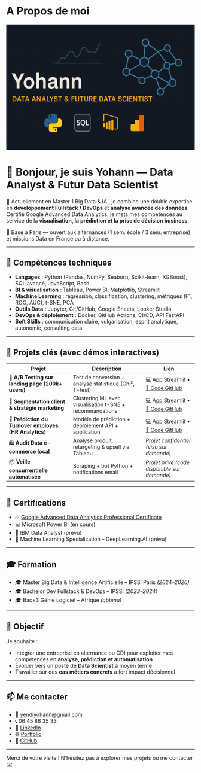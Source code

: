 # A Propos de moi
![Bannière](./bannere1.png)

# 👋 Bonjour, je suis Yohann — Data Analyst & Futur Data Scientist

🎯 Actuellement en Master 1 Big Data & IA , je combine une double expertise en **développement Fullstack / DevOps** et **analyse avancée des données**.  
Certifié Google Advanced Data Analytics, je mets mes compétences au service de la **visualisation, la prédiction et la prise de décision business**.

📍 Basé à Paris — ouvert aux alternances (1 sem. école / 3 sem. entreprise) et missions Data en France ou à distance.

---

## 🧠 Compétences techniques

- **Langages** : Python (Pandas, NumPy, Seaborn, Scikit-learn, XGBoost), SQL avancé, JavaScript, Bash
- **BI & visualisation** : Tableau, Power BI, Matplotlib, Streamlit
- **Machine Learning** : régression, classification, clustering, métriques (F1, ROC, AUC), t-SNE, PCA
- **Outils Data** : Jupyter, Git/GitHub, Google Sheets, Looker Studio
- **DevOps & déploiement** : Docker, GitHub Actions, CI/CD, API FastAPI
- **Soft Skills** : communication claire, vulgarisation, esprit analytique, autonomie, consulting data

---

## 📂 Projets clés (avec démos interactives)

| Projet | Description | Lien |
|--------|-------------|------|
| 🧪 **A/B Testing sur landing page (200k+ users)** | Test de conversion + analyse statistique (Chi², T-test) | [💻 App Streamlit](https://tests-statistiques-landing-page-gxdfuncfjkpxm9kfyzvafu.streamlit.app/) • [📁 Code GitHub](https://github.com/Yohannkp/Tests-Statistiques-Landing-Page.git) |
| 🧬 **Segmentation client & stratégie marketing** | Clustering ML avec visualisation t-SNE + recommandations | [💻 App Streamlit](https://analyse-marketing-zap5appepxyqkmjhtt3ovqi.streamlit.app/) • [📁 Code GitHub](https://github.com/Yohannkp/Analyse-Marketing.git) |
| 👥 **Prédiction du Turnover employés (HR Analytics)** | Modèle de prédiction + déploiement API + application | [💻 App Streamlit](https://projet-salifort-motors-app.streamlit.app/) • [📁 Code GitHub](https://github.com/Yohannkp/Projet-Salifort-Motors..git) |
| 🛍️ **Audit Data e-commerce local** | Analyse produit, retargeting & upsell via Tableau | *Projet confidentiel (visu sur demande)* |
| 📦 **Veille concurrentielle automatisée** | Scraping + bot Python + notifications email | *Projet privé (code disponible sur demande)* |

---

## 📜 Certifications

- ✅ [Google Advanced Data Analytics Professional Certificate](https://coursera.org/share/996430bde36afd3f6385cd27fa9251e4)
- 📊 Microsoft Power BI (en cours)
- 📁 IBM Data Analyst (prévu)
- 🧠 Machine Learning Specialization – DeepLearning.AI (prévu)

---

## 🎓 Formation

- 🎓 Master Big Data & Intelligence Artificielle – IPSSI Paris *(2024–2026)*
- 🎓 Bachelor Dev Fullstack & DevOps – IPSSI *(2023–2024)*
- 🎓 Bac+3 Génie Logiciel – Afrique *(obtenu)*

---

## 🚀 Objectif

Je souhaite :
- Intégrer une entreprise en alternance ou CDI pour exploiter mes compétences en **analyse, prédiction et automatisation**
- Évoluer vers un poste de **Data Scientist** à moyen terme
- Travailler sur des **cas métiers concrets** à fort impact décisionnel

---

## 📫 Me contacter

- 📧 yendiyohann@gmail.com  
- 📞 06 45 86 35 33  
- 💼 [LinkedIn](https://linkedin.com/in/yendi-aharh-a9b2992a8)  
- 🌐 [Portfolio](https://yohannkp.github.io/portfolio/)  
- 🐙 [GitHub](https://github.com/Yohannkp)

---

Merci de votre visite ! N'hésitez pas à explorer mes projets ou me contacter ✉️

